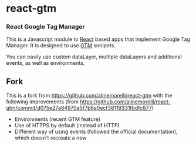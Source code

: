 # react-gtm

### React Google Tag Manager

This is a Javascript module to [React](https://facebook.github.io/react/) based apps that implement Google Tag Manager. 
It is designed to use [GTM](https://developers.google.com/tag-manager/quickstart) snnipets.

You can easily use custom dataLayer, multiple dataLayers and additional events, as well as environments.

## Fork

This is a fork from https://github.com/alinemorelli/react-gtm with the following improvements (from https://github.com/alinemorelli/react-gtm/commit/d075e27a84970e5f7b6a0ecf38119331fbdfc877)

- Environments (recent GTM feature)
- Use of HTTPS by default (instead of HTTP)
- Different way of using events (followed the official documentation), which doesn't recreate a new <script> tag at every call (see https://github.com/alinemorelli/react-gtm/issues/3)
- Renamed the package from react-gtm-module to react-gtm
- Added more tests

## Installation

[npm](https://www.npmjs.com/):

```bash
npm install Vadorequest/react-gtm#2.0.0 --save
```

## Staging environment

GTM has released **Environments** quite recently, and they're very useful to test your setup in a particular environment.

If you have a staging/preprod environment and would like to know more about it, see https://www.simoahava.com/analytics/better-qa-with-google-tag-manager-environments/

Otherwise, just ignore everything related to `staging` in the documentation, it's optional anyway.

## Usage

### Properties

|Value|Type|Required|Notes|
|------|-----|-----|-----|
|id| `String`| Yes | GTM id, must be something like `GTM-000000`.|
|auth| `String`| No | When using a staging environment|
|preview| `String`| No | When using a staging environment|
|dataLayer| `Object`| No | Object that contains all of the information that you want to pass to Google Tag Manager.|
|dataLayerName| `String`| No | Custom name for dataLayer object.|
|events| `Object`| No | Additional events such as 'gtm.start': new Date().getTime(),event:'gtm.js'.|


### Initializing GTM Module:

```jsx harmony
import React from 'react'
import ReactDOM from 'react-dom'
import Router from 'react-router'
import routes from './routes'

...
import TagManager from 'react-gtm'

const tagManagerArgs = {
    id: 'GTM-000000',
    auth: 'KDJ8JDhbskdshzjz73kals', // Optional, see GTM => Admin => Environments, useful when using staging environment
    preview: 'env-2' // Optional
}

TagManager.initialize(tagManagerArgs)
...

const app = document.getElementById('app')
ReactDOM.render(<Router routes={routes} />, app)

```

## DataLayer

### Custom dataLayer example:

```jsx harmony
import React from 'react'
import ReactDOM from 'react-dom'
import Router from 'react-router'
import routes from './routes'

...
import TagManager from 'react-gtm'

const tagManagerArgs = {
    id: 'GTM-000000',
    dataLayer: {
        userId: '001',
        userProject: 'project'
    }
}

TagManager.initialize(tagManagerArgs)
...

const app = document.getElementById('app')
ReactDOM.render(<Router routes={routes} />, app)

```


### Multiple dataLayer example:

If you need send multiple custom dataLayer you can initialize GTM Module on different components sending different dataLayers

You can initialize it normally:

```jsx harmony
import React from 'react'
import ReactDOM from 'react-dom'
import Router from 'react-router'
import routes from './routes'

...
import TagManager from 'react-gtm'

const tagManagerArgs = {
    id: 'GTM-000000',
    dataLayerName: 'PageDataLayer'
}

TagManager.initialize(tagManagerArgs)
...

const app = document.getElementById('app')
ReactDOM.render(<Router routes={routes} />, app)

```

And send your data in each page you want

```jsx harmony
import React from 'react'

...
import TagManager from 'react-gtm'

const tagManagerArgs = {
    dataLayer: {
        userId: '001',
        userProject: 'project',
        page: 'home'
    },
    dataLayerName: 'PageDataLayer'
}
...

const Home = () => {
    ...
    TagManager.dataLayer(tagManagerArgs)
    ...

    return (
        <div className='home'>
            //your component code
        </div>
    )
}

export default Home

```


## Pre-defined Events

### Example:

```jsx harmony
import React from 'react'
import ReactDOM from 'react-dom'
import Router from 'react-router'
import routes from './routes'

...
import TagManager from 'react-gtm'

const tagManagerArgs = {
    id: 'GTM-000000',
    events: {
        sendUserInfo: 'userInfo'
    }
}

TagManager.initialize(tagManagerArgs)
...

const app = document.getElementById('app')
ReactDOM.render(<Router routes={routes} />, app)
```

## Dynamic events

See official documentation for proper usage: https://developers.google.com/tag-manager/devguide#events


```jsx harmony
import React from 'react'

import TagManager from 'react-gtm'

const tagManagerArgs = {
    id: 'GTM-000000'
}

TagManager.initialize(tagManagerArgs)

// Later, in the same file or another file, you can use TagManager.sendEvent or just import sendEvent
import {sendEvent} from 'react-gtm'

<button onclick={() => sendEvent({'event': 'button1-click'})} />

<button onclick={() => sendEvent({
  'event': 'customizeCar',
  'color': 'red',
  'conversionValue': 50
})} />
```

### Get the DataLayer from DOM

Once you have initialized the GTM in your page, you can get the `dataLayer` from `TagManager.getExistingDataLayer` or `import { getExistingDataLayer } from 'react-gtm'`

During the initialize, a global variable is created, storing the key used to store the dataLayer, which allows to retrieve it later on.

You can also just use `window.dataLayer` if you're not using a custom 'dataLayerName'. (which is the default behavior)

# Know issues

- When using a custom `dataLayerName`, the test kinda fail (they've been deactivated for this particular use case)
    I do not know if it's an issue with the tests itself (seems likely), or with the feature.
    Nevertheless, if you use a custom `dataLayerName`, be aware of that and make sure it works properly.

# Notes:

- Disabling javascript in the browser can prevent the correct operation of this library if React is only being rendered on the client side.